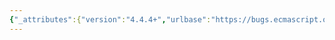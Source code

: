 ```yaml
---
{"_attributes":{"version":"4.4.4+","urlbase":"https://bugs.ecmascript.org/","maintainer":"dherman@mozilla.com"},"bug":{"bug_id":3216,"creation_ts":"2014-09-09 13:28:00 -0700","short_desc":"20.2.2.18 Math.hypot: small issue in the NOTE","delta_ts":"2014-10-14 15:17:55 -0700","product":"Draft for 6th Edition","component":"editorial issue","version":"Rev 27: August 24, 2014 Draft","rep_platform":"All","op_sys":"All","bug_status":"RESOLVED","resolution":"FIXED","priority":"Normal","bug_severity":"minor","everconfirmed":true,"reporter":{"uid":"claude.pache","name":"Claude Pache"},"assigned_to":{"uid":"allen","name":"Allen Wirfs-Brock"},"long_desc":[{"commentid":10175,"comment_count":0,"who":{"uid":"claude.pache","name":"Claude Pache"},"bug_when":"2014-09-09 13:28:25 -0700","thetext":"The NOTE says:\n\nImplementations should take care to avoid the loss of precision from overflows and underflows that are prone to occur in naive implementations when this function is called with more than two arguments.\n\nReplace \"... with more than two arguments.\" with: \"... with at least two arguments.\n\nIndeed, a naive implementation of Math.hypot would overflow on, e.g.,\n\n    Math.hypot(Number.MAX_VALUE/7, Number.MAX_VALUE/7)"},{"commentid":10226,"comment_count":1,"who":{"uid":"allen","name":"Allen Wirfs-Brock"},"bug_when":"2014-09-21 11:18:35 -0700","thetext":"fixed in rev28 editor's draft"},{"commentid":10444,"comment_count":2,"who":{"uid":"allen","name":"Allen Wirfs-Brock"},"bug_when":"2014-10-14 15:17:55 -0700","thetext":"fixed in rev28"}]}}
---
```

